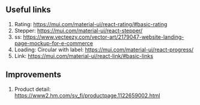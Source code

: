 ## Useful links

1. Rating: https://mui.com/material-ui/react-rating/#basic-rating
2. Stepper: https://mui.com/material-ui/react-stepper/
3. ss: https://www.vecteezy.com/vector-art/2179047-website-landing-page-mockup-for-e-commerce
4. Loading: Circular with label: https://mui.com/material-ui/react-progress/
5. Link: https://mui.com/material-ui/react-link/#basic-links

## Improvements

1. Product detail: https://www2.hm.com/sv_fi/productpage.1122659002.html
